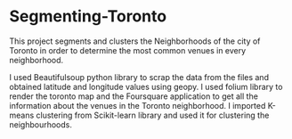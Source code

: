 # Segmenting-Toronto 
This project segments and clusters the Neighborhoods of the city of Toronto in order to determine the most common venues in every neighborhood.

I used Beautifulsoup python library to scrap the data from the files and obtained latitude and longitude values using geopy.
I used folium library to render the toronto map and the Foursquare application to get all the information about the venues in the Toronto neighborhood. I imported K-means clustering from Scikit-learn library and used it for clustering the neighbourhoods.

